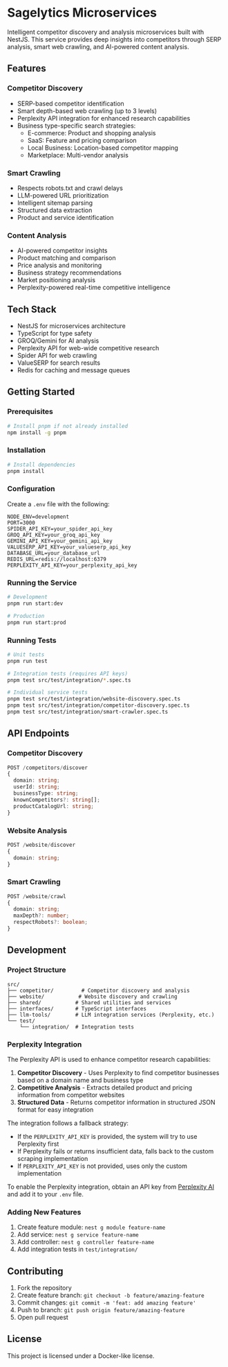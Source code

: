 # Sagelytics Microservices

Intelligent competitor discovery and analysis microservices built with NestJS. This service provides deep insights into competitors through SERP analysis, smart web crawling, and AI-powered content analysis.

## Features

### Competitor Discovery
- SERP-based competitor identification
- Smart depth-based web crawling (up to 3 levels)
- Perplexity API integration for enhanced research capabilities
- Business type-specific search strategies:
  - E-commerce: Product and shopping analysis
  - SaaS: Feature and pricing comparison
  - Local Business: Location-based competitor mapping
  - Marketplace: Multi-vendor analysis

### Smart Crawling
- Respects robots.txt and crawl delays
- LLM-powered URL prioritization
- Intelligent sitemap parsing
- Structured data extraction
- Product and service identification

### Content Analysis
- AI-powered competitor insights
- Product matching and comparison
- Price analysis and monitoring
- Business strategy recommendations
- Market positioning analysis
- Perplexity-powered real-time competitive intelligence

## Tech Stack

- NestJS for microservices architecture
- TypeScript for type safety
- GROQ/Gemini for AI analysis
- Perplexity API for web-wide competitive research
- Spider API for web crawling
- ValueSERP for search results
- Redis for caching and message queues

## Getting Started

### Prerequisites
```bash
# Install pnpm if not already installed
npm install -g pnpm
```

### Installation
```bash
# Install dependencies
pnpm install
```

### Configuration
Create a `.env` file with the following:
```env
NODE_ENV=development
PORT=3000
SPIDER_API_KEY=your_spider_api_key
GROQ_API_KEY=your_groq_api_key
GEMINI_API_KEY=your_gemini_api_key
VALUESERP_API_KEY=your_valueserp_api_key
DATABASE_URL=your_database_url
REDIS_URL=redis://localhost:6379
PERPLEXITY_API_KEY=your_perplexity_api_key
```

### Running the Service

```bash
# Development
pnpm run start:dev

# Production
pnpm run start:prod
```

### Running Tests

```bash
# Unit tests
pnpm run test

# Integration tests (requires API keys)
pnpm test src/test/integration/*.spec.ts

# Individual service tests
pnpm test src/test/integration/website-discovery.spec.ts
pnpm test src/test/integration/competitor-discovery.spec.ts
pnpm test src/test/integration/smart-crawler.spec.ts
```

## API Endpoints

### Competitor Discovery
```typescript
POST /competitors/discover
{
  domain: string;
  userId: string;
  businessType: string;
  knownCompetitors?: string[];
  productCatalogUrl: string;
}
```

### Website Analysis
```typescript
POST /website/discover
{
  domain: string;
}
```

### Smart Crawling
```typescript
POST /website/crawl
{
  domain: string;
  maxDepth?: number;
  respectRobots?: boolean;
}
```

## Development

### Project Structure
```
src/
├── competitor/         # Competitor discovery and analysis
├── website/           # Website discovery and crawling
├── shared/           # Shared utilities and services
├── interfaces/       # TypeScript interfaces
├── llm-tools/        # LLM integration services (Perplexity, etc.)
└── test/
    └── integration/  # Integration tests
```

### Perplexity Integration

The Perplexity API is used to enhance competitor research capabilities:

1. **Competitor Discovery** - Uses Perplexity to find competitor businesses based on a domain name and business type
2. **Competitive Analysis** - Extracts detailed product and pricing information from competitor websites
3. **Structured Data** - Returns competitor information in structured JSON format for easy integration

The integration follows a fallback strategy:
- If the `PERPLEXITY_API_KEY` is provided, the system will try to use Perplexity first
- If Perplexity fails or returns insufficient data, falls back to the custom scraping implementation
- If `PERPLEXITY_API_KEY` is not provided, uses only the custom implementation

To enable the Perplexity integration, obtain an API key from [Perplexity AI](https://docs.perplexity.ai/guides/getting-started) and add it to your `.env` file.

### Adding New Features
1. Create feature module: `nest g module feature-name`
2. Add service: `nest g service feature-name`
3. Add controller: `nest g controller feature-name`
4. Add integration tests in `test/integration/`

## Contributing

1. Fork the repository
2. Create feature branch: `git checkout -b feature/amazing-feature`
3. Commit changes: `git commit -m 'feat: add amazing feature'`
4. Push to branch: `git push origin feature/amazing-feature`
5. Open pull request

## License

This project is licensed under a Docker-like license.
